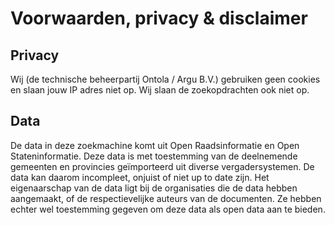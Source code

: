 # Voorwaarden, privacy & disclaimer

## Privacy

Wij (de technische beheerpartij Ontola / Argu B.V.) gebruiken geen cookies en slaan jouw IP adres niet op.
Wij slaan de zoekopdrachten ook niet op.

## Data

De data in deze zoekmachine komt uit Open Raadsinformatie en Open Stateninformatie.
Deze data is met toestemming van de deelnemende gemeenten en provincies geïmporteerd uit diverse vergadersystemen.
De data kan daarom incompleet, onjuist of niet up to date zijn.
Het eigenaarschap van de data ligt bij de organisaties die de data hebben aangemaakt, of de respectievelijke auteurs van de documenten.
Ze hebben echter wel toestemming gegeven om deze data als open data aan te bieden.
